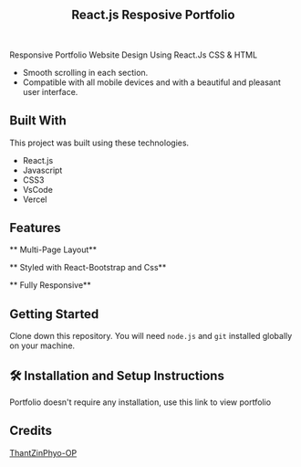 <h2 align="center">
 React.js Resposive Portfolio <br/>
</h2>

<br/>

Responsive Portfolio Website Design Using React.Js CSS &amp; HTML

- Smooth scrolling in each section.
- Compatible with all mobile devices and with a beautiful and pleasant user interface.

## Built With

This project was built using these technologies.

- React.js
- Javascript
- CSS3
- VsCode
- Vercel

## Features

** Multi-Page Layout**

** Styled with React-Bootstrap and Css**

** Fully Responsive**

## Getting Started

Clone down this repository. You will need `node.js` and `git` installed globally on your machine.

## 🛠 Installation and Setup Instructions

Portfolio doesn't require any installation, use this link to view portfolio


## Credits 

[ThantZinPhyo-OP](https://github.com/ThantZinPhyo-OP/React-Portfolio/blob/main/home.png)